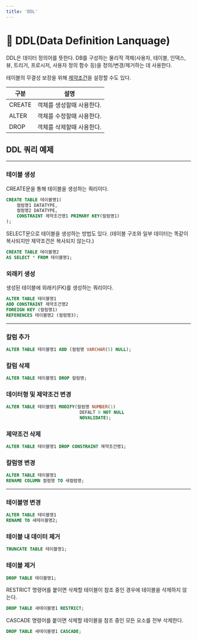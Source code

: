 ```yaml
---
title: 'DDL'
---
```

# 🐬 DDL(Data Definition Lanquage)
<p>
DDL은 데이터 정의어를 뜻한다. DB를 구성하는 물리적 객체(사용자, 테이블, 인덱스, 뷰, 트리거, 프로시저, 사용자 정의 함수 등)을 정의/변경/제거하는 데 사용한다.
</p>
<p>
테이블의 무결성 보장을 위해 <a href="./제약조건.md">제약조건</a>을 설정할 수도 있다. 
</p>

|구분|설명|
|-|-|
|CREATE|객체를 생성할때 사용한다.|
|ALTER|객체를 수정할때 사용한다.|
|DROP|객체를 삭제할때 사용한다.|

## DDL 쿼리 예제
---
### 테이블 생성
CREATE문을 통해 테이블을 생성하는 쿼리이다. 
```sql
CREATE TABLE 테이블명1(
    컬럼명1 DATATYPE,
    컬럼명2 DATATYPE,
    CONSTRAINT 제약조건명1 PRIMARY KEY(컬럼명1)
);
```
SELECT문으로 테이블을 생성하는 방법도 있다. (테이블 구조와 일부 데이터는 똑같이 복사되지만 제약조건은 복사되지 않는다.)
```sql
CREATE TABLE 테이블명2
AS SELECT * FROM 테이블명1;
```
### 외래키 생성
생성된 테이블에 외래키(FK)를 생성하는 쿼리이다. 
```sql
ALTER TABLE 테이블명1
ADD CONSTRAINT 제약조건명2 
FOREIGN KEY (컬럼명1)
REFERENCES 테이블명2 (컬럼명3);
```
---
### 칼럼 추가
```sql
ALTER TABLE 테이블명1 ADD (컬럼명 VARCHAR(5) NULL);  
```
### 칼럼 삭제
```sql
ALTER TABLE 테이블명1 DROP 컬럼명;  
```
### 데이터형 및 제약조건 변경
``` sql
ALTER TABLE 테이블명1 MODIFY(컬럼명 NUMBER(1)
                            DEFALT 0 NOT NULL
                            NOVALIDATE);  
```
### 제약조건 삭제
```sql
ALTER TABLE 테이블명1 DROP CONSTRAINT 제약조건명1;  
```
### 칼럼명 변경
```sql
ALTER TABLE 테이블명1
RENAME COLUMN 컬럼명 TO 새컬럼명;  
```
---
### 테이블명 변경
```sql
ALTER TABLE 테이블명1
RENAME TO 새테이블명2;  
```
### 테이블 내 데이터 제거
```sql
TRUNCATE TABLE 테이블명1;
```
### 테이블 제거
```sql
DROP TABLE 테이블명1;
```
RESTRICT 명령어를 붙이면 삭제할 테이블이 참조 중인 경우에 테이블을 삭제하지 않는다.
```sql
DROP TABLE 새테이블명1 RESTRICT;
```
CASCADE 명령어를 붙이면 삭제할 테이블을 참조 중인 모든 요소를 전부 삭제한다.
```sql
DROP TABLE 새테이블명1 CASCADE;
```
